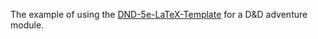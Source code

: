 The example of using the [DND-5e-LaTeX-Template](https://github.com/evanbergeron/DND-5e-LaTeX-Template) for a D&D adventure module.
